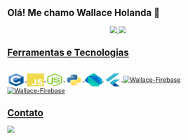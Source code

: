 ## Olá! Me chamo Wallace Holanda 👋

<div align="center">
  <a href="https://github.com/WallaceHolanda">
  <img height="180em" src="https://github-readme-stats.vercel.app/api?username=WallaceHolanda&show_icons=true&theme=dracula&include_all_commits=true&count_private=true"/>
  <img height="180em" src="https://github-readme-stats.vercel.app/api/top-langs/?username=WallaceHolanda&layout=compact&langs_count=7&theme=dracula"/>
</div>
 
## Ferramentas e Tecnologias
<div style="display: inline_block"><br>
  <img align="center" alt="Wallace-C" height="30" width="40" src="https://raw.githubusercontent.com/devicons/devicon/master/icons/c/c-original.svg">
  <img align="center" alt="Wallace-Js" height="30" width="40" src="https://raw.githubusercontent.com/devicons/devicon/master/icons/javascript/javascript-plain.svg">
  <img align="center" alt="Wallace-Node" height="30" width="40" src="https://raw.githubusercontent.com/devicons/devicon/master/icons/nodejs/nodejs-original.svg">
  <img align="center" alt="Wallace-Python" height="30" width="40" src="https://raw.githubusercontent.com/devicons/devicon/master/icons/python/python-original.svg">
  <img align="center" alt="Wallace-Dart" height="30" width="40" src="https://raw.githubusercontent.com/devicons/devicon/master/icons/dart/dart-original.svg">
  <img align="center" alt="Wallace-Flutter" height="30" width="40" src="https://raw.githubusercontent.com/devicons/devicon/master/icons/flutter/flutter-original.svg">
  <img align="center" alt="Wallace-Firebase" height="30" width="45" src="https://cdn.jsdelivr.net/gh/devicons/devicon/icons/firebase/firebase-plain.svg">
  <img align="center" alt="Wallace-Firebase" height="30" width="45" src="https://cdn.jsdelivr.net/gh/devicons/devicon/icons/postgresql/postgresql-original.svg">  
</div>


 ##
  
## Contato
<div>
  
 <a href="https://www.linkedin.com/in/wallace-holanda-b8292816a/" target="_blank"><img src="https://img.shields.io/badge/-LinkedIn-%230077B5?style=for-the-badge&logo=linkedin&logoColor=white" target="_blank"></a> 
  
</div>
